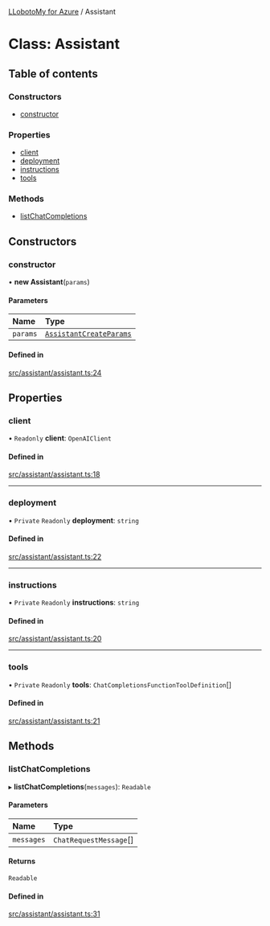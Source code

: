 [LLobotoMy for Azure](../README.md) / Assistant

# Class: Assistant

## Table of contents

### Constructors

- [constructor](Assistant.md#constructor)

### Properties

- [client](Assistant.md#client)
- [deployment](Assistant.md#deployment)
- [instructions](Assistant.md#instructions)
- [tools](Assistant.md#tools)

### Methods

- [listChatCompletions](Assistant.md#listchatcompletions)

## Constructors

### constructor

• **new Assistant**(`params`)

#### Parameters

| Name | Type |
| :------ | :------ |
| `params` | [`AssistantCreateParams`](../interfaces/AssistantCreateParams.md) |

#### Defined in

[src/assistant/assistant.ts:24](https://github.com/paztek/llobotomy-azure/blob/fbbccc7/src/assistant/assistant.ts#L24)

## Properties

### client

• `Readonly` **client**: `OpenAIClient`

#### Defined in

[src/assistant/assistant.ts:18](https://github.com/paztek/llobotomy-azure/blob/fbbccc7/src/assistant/assistant.ts#L18)

___

### deployment

• `Private` `Readonly` **deployment**: `string`

#### Defined in

[src/assistant/assistant.ts:22](https://github.com/paztek/llobotomy-azure/blob/fbbccc7/src/assistant/assistant.ts#L22)

___

### instructions

• `Private` `Readonly` **instructions**: `string`

#### Defined in

[src/assistant/assistant.ts:20](https://github.com/paztek/llobotomy-azure/blob/fbbccc7/src/assistant/assistant.ts#L20)

___

### tools

• `Private` `Readonly` **tools**: `ChatCompletionsFunctionToolDefinition`[]

#### Defined in

[src/assistant/assistant.ts:21](https://github.com/paztek/llobotomy-azure/blob/fbbccc7/src/assistant/assistant.ts#L21)

## Methods

### listChatCompletions

▸ **listChatCompletions**(`messages`): `Readable`

#### Parameters

| Name | Type |
| :------ | :------ |
| `messages` | `ChatRequestMessage`[] |

#### Returns

`Readable`

#### Defined in

[src/assistant/assistant.ts:31](https://github.com/paztek/llobotomy-azure/blob/fbbccc7/src/assistant/assistant.ts#L31)
